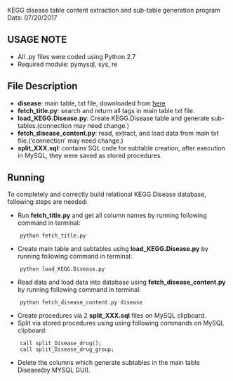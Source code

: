 KEGG disease table content extraction and sub-table generation program
Data: 07/20/2017

USAGE NOTE
-----
- All .py files were coded using Python 2.7
- Required module: pymysql, sys, re

File Description
-----
- **disease**: main table, txt file, downloaded from [here](http://www.kegg.jp/kegg/download/)
- **fetch_title.py**: search and return all tags in main table txt file.
- **load_KEGG.Disease.py**: Create KEGG.Disease table and generate sub-tables.(connection may need change.)
- **fetch_disease_content.py**: read, extract, and load data from main txt file.(‘connection’ may need change.)
- **split_XXX.sql**: contains SQL code for subtable creation, after execution in MySQL, they were saved as stored procedures. 

Running
-----
To completely and correctly build relational KEGG Disease database, following steps are needed:

- Run **fetch_title.py** and get all column names by running following command in terminal:
```
	python fetch_title.py
```
- Create main table and subtables using **load_KEGG.Disease.py** by running following command in terminal: 
```
	python load_KEGG.Disease.py
```
- Read data and load data into database using **fetch_disease_content.py** by running following command in terminal:
```
	python fetch_disease_content.py disease
```
- Create procedures via 2 **split_XXX.sql** files on MySQL clipboard. 
- Split via stored procedures using using following commands on MySQL clipboard:
```
	call split_Disease_drug();
	call split_Disease_drug_group;
```
- Delete the columns which generate subtables in the main table Disease(by MYSQL GUI).